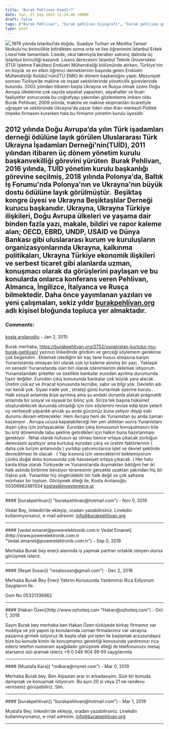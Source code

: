 ```yaml
---
title: 'Burak Pehlivan Kimdir?'
date: Sun, 27 Sep 2015 11:24:46 +0000
draft: false
tags: ["Burak Pehlivan", "burak pehlivan biyografi", "burak pehlivan geçmişi", "burak pehlivan hakkında", "burak pehlivan kimdir?", "Burak Pehlivan özgeçmiş", "Genel", "İstanbul Erkek Lisesi", "İTÜ EMK", "TUİD", "TUİD (Türk Ukrayna İşadamları Derneği)", "Ukrayna Beşiktaşlılar Derneği", "Yaşam"]
type: post
---
```


[![](https://burakpehlivan.org/wp-content/uploads/2015/09/17904049_1411000488965826_4669571965698698246_n.jpg)
](https://burakpehlivan.org/wp-content/uploads/2015/09/IMG_2576.jpg) 1978 yılında İstanbul’da doğdu. Suadiye Turhan ve Mediha Tansel İlkokulu’nu birincilikle bitirdikten sonra orta ve lise öğrenimini İstanbul Erkek Lisesi’nde tamamladı. Lisede, okul takımıyla beraber satranç dalında üç İstanbul birinciliği kazandı. Lisans derecesini İstanbul Teknik Üniversitesi (İTÜ) İşletme Fakültesi Endüstri Mühendisliği bölümünde alırken, Türkiye'nin en büyük ve en etkin öğrenci derneklerinin başında gelen Endüstri Mühendisliği Kulübü'nün(İTÜ EMK) iki dönem başkanlığını yaptı. Mezuniyet sonrası Türkiye’de makine ve inşaat sektörlerinde yöneticilik görevlerinde bulundu. 2003 yılından itibaren başta Ukrayna ve Rusya olmak üzere Doğu Avrupa ülkelerine çok sayıda seyahat yaparken, seyahatler ve ticari faaliyetler sonucunda bu coğrafyayı yakından gözlemleme imkanı oldu. Burak Pehlivan, 2009 yılında, makine ve makine ekipmanları ticaretiyle uğraşan ve sektöründe Ukrayna'da pazar lideri olan Kiev merkezli Politek Impeks firmasını kurarken hala bu firmanın yönetim kurulu üyesidir.

2012 yılında Doğu Avrupa’da yılın Türk işadamları derneği ödülüne layık görülen Uluslararası Türk Ukrayna İşadamları Derneği'nin(TUİD), 2011 yılından itibaren üç dönem yönetim kurulu başkanvekilliği görevini yürüten  Burak Pehlivan, 2016 yılında, TUİD yönetim kurulu başkanlığı görevine seçilmiş, 2018 yılında Polonya'da, Baltık İş Forumu'nda Polonya'nın ve Ukrayna'nın büyük dostu ödülüne layık görülmüştür.  Beşiktaş kongre üyesi ve Ukrayna Beşiktaşlılar Derneği kurucu başkanıdır. Ukrayna, Ukrayna Türkiye ilişkileri, Doğu Avrupa ülkeleri ve yaşama dair binden fazla yazı, makale, bildiri ve rapor kaleme alan; OECD, EBRD, UNDP, USAID ve Dünya Bankası gibi uluslararası kurum ve kuruluşların organizasyonlarında Ukrayna, kalkınma politikaları, Ukrayna Türkiye ekonomik ilişkileri ve serbest ticaret gibi alanlarda uzman, konuşmacı olarak da görüşlerini paylaşan ve bu konularda onlarca konferans veren Pehlivan, Almanca, İngilizce, İtalyanca ve Rusça bilmektedir. Daha önce yayımlanan yazıları ve yeni çalışmaları, sekiz yıldır [burakpehlivan.org](https://burakpehlivan.org) adlı kişisel bloğunda topluca yer almaktadır.
---
### Comments:
#### 
[kosta arslanoğlu](http://www.investgreece.gr "kostas@investgreece.gr") - <time datetime="2015-01-13 13:58:05">Jan 2, 2015</time>

Burak merhaba, 
https://burakpehlivan.org/2752/yunanistan-kurtulur-mu-burak-pehlivan/ yazınızı linkedinde gördüm ve gerçeği söylemem gerekirse çok beğendim . Eklemek istediğim bir kaç tane husus olmasına karşın Yunanistanda olmayan biri olarak çok iyi kaleme alınmış bir yazı . 
Yaklaşık on senedir Yunanistanda olan biri olarak izlenimlerimi eklemek istiyorum. 
Yunanistandaki şirketler ve özellikle bankalar eurodan ayrılma durumunda hazır değiller. 
Eurodan çıkış konusunda bankalar çok büyük yara alacak . 
Üretim çok az ve ihracat konusunda tecrübe, sabır ve bilgi yok. 
Devletin adı var kendi yok. Siyasi irade yok , strateji günü kurtarmak üzerine kurulu . 
Halk sosyal anlamda ikiye ayrılmış ama şu andaki durumla alakalı pragmatik anlamda bir sosyal ve siyasal bir bilinç yok.
Siriza tek başına hükümet oluşturabilecek durumda olmadığı için tüm söylemini revize edip bize yeterli oy verilseydi yapardık ancak şu anda gücümüz buna yetiyor deyip eski durumu devam ettirecekler. 
Hem Avrupa hem de Yunanistan şu anda zaman kazanıyor . 
Avrupa ucuza kapatabileceği her yeri aldıktan sonra Yunanistanı dışarı çıkış için zorlayacaklar. 
Eurodan çıkış konusunun konuşulmasını bile bu kriz döneminde tabu şekline getirdikleri için halkın buna hazırlanması gerekiyor .
Nihai olarak nufusun az olması bence ortaya çıkacak zorluğun derecesini azaltıyor ama kurtuluş eurodan çıkış ve üretim faktörlerinin ( daha çok turizm anlamında ) yurtdışı yatırımcılarına işlet ve devret şeklinde devredilmesi ile olacak . ( Yap kısmına izin vereceklerini beklemiyorum çünkü doğal doku konusunda çok hassasiyet ortaya çıkacak. ) 
Her halu karda klişe olarak Türkiyede ve Yunanistanda duymaktan bıktığım her iki halk aslında birbirine benziyor teranesinin gerçekle uzaktan yakından hiç bir ilişkisi yok. 
Yunanlılar hiç öngörülebilir bir halk değil ve çok şahsına münhasır bir toplum. 
Görüşmek dileği ile, 
Kosta Arslanoğlu 
00306982481534
kostas@investgreece.gr
<hr />
#### 
[burakpehlivan]( "burakpehlivan@hotmail.com") - <time datetime="2019-11-03 23:17:09">Nov 0, 2019</time>

Vedat Bey, linkedin’de ekleyip, oradan yazabilirsiniz. Linekdin kullanmıyorsanız, e-mail adresim: info@burakpehlivan.org
<hr />
#### 
[vedat.emanet@powerelektronik.com.tr Vedat Emanet](http://www.powerelektronik.com.tr "Vedat.emanet@powerelektronik.com.tr") - <time datetime="2019-09-15 22:16:58">Sep 0, 2019</time>

Merhaba Burak bey enerji alanında iş yapmak partner ortaklık isteyen olursa görüşmek isteriz.
<hr />
#### 
[Reşat Sosan]( "resatsosan@gmail.com") - <time datetime="2018-12-25 14:42:36">Dec 2, 2018</time>

Merhaba Burak Bey 
Enerji Yatırmı Konusunda Yardımınızı Rica Ediyorum 
Saygılarım İle. 

Gsm No 05321336862
<hr />
#### 
[Hakan Özen](http://www.ozhoteq.com "Hakan@ozhoteq.com") - <time datetime="2018-10-22 10:59:59">Oct 1, 2018</time>

Sayın Burak bey merhaba ben Hakan Özen türkiyede birkaç firmamız var mobilya ve yol yapım işi konularında uzman firmalarımız var ukrayna pazarına girmek istiyoruz ilk başta ufak yol işleri ile başlamak arzusundayız bize bu konuda kimin ile konuşmamız gerektiği konusunda yardımınızı rica ederiz telefon numaram aşağıdadır görüşmek dileği ile telefonunuzu mesaj atarsanız sizi aramak isteriz +9 0 546 904 99 09 saygılarımla
<hr />
#### 
[Mustafa Kara]( "mdkara@mynet.com") - <time datetime="2019-03-10 19:27:22">Mar 0, 2019</time>

Merhaba Burak bey. Ben Alpaslan arar in arkadasıyim. Size bir konuda danışmak ve konuşmak istiyorum. Bu ayın 20 si veya 21 ne randevu verirseniz görüşebiliriz. Slm.
<hr />
#### 
[burakpehlivan]( "burakpehlivan@hotmail.com") - <time datetime="2019-03-11 00:59:01">Mar 1, 2019</time>

Mustafa Bey, linkedin'de ekleyip, oradan yazabilirsiniz. Linekdin kullanmıyorsanız, e-mail adresim: info@burakephlivan.org
<hr />

